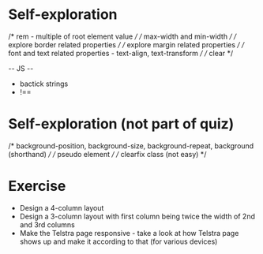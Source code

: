 # Self-exploration
/* rem - multiple of root element value */
/* max-width and min-width */
/* explore border related properties */
/* explore margin related properties */
/* font and text related properties - text-align, text-transform */
/* clear */

-- JS --
- bactick strings
- !==

# Self-exploration (not part of quiz)
/* background-position, background-size, background-repeat, background (shorthand) */
/* pseudo element */
/* clearfix class (not easy) */

# Exercise
- Design a 4-column layout
- Design a 3-column layout with first column being twice the width of 2nd and 3rd columns
- Make the Telstra page responsive - take a look at how Telstra page shows up and make it according to that (for various devices)
